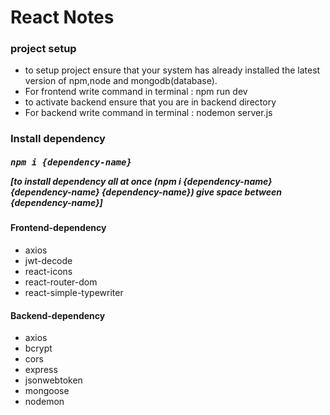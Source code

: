 <h1>React Notes</h1>
<h3>project setup</h3>
<ul>
	<li>to setup project ensure that your system has already installed the latest version of npm,node and mongodb(database).</li>
	<li>For frontend write command in terminal :  npm run dev</li>
	<li>to activate backend ensure that you are in backend directory</li>
	<li>For backend write command in terminal :  nodemon server.js</li>
</ul>

<h3>Install dependency</h3>
<h5><pre>npm i {dependency-name}</pre> 
[to install dependency all at once (npm i {dependency-name} {dependency-name} {dependency-name})  give space between {dependency-name}]</h5>
<h4>Frontend-dependency</h4>
	<ul>
		<li>axios</li>
		<li>jwt-decode</li>
		<li>react-icons</li>
		<li>react-router-dom</li>
		<li>react-simple-typewriter</li>
	</ul>
<h4>Backend-dependency</h4>
	<ul>
		<li>axios</li>
		<li>bcrypt</li>
		<li>cors</li>
		<li>express</li>
		<li>jsonwebtoken</li>
		<li>mongoose</li>
		<li>nodemon</li>
	</ul>